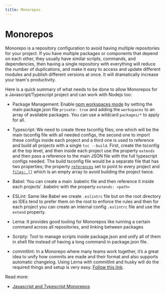 ```yaml
---
title: Monorepos
---
```


# Monorepos

Monorepo is a repository configuration to avoid having multiple repositories for your project. If you have multiple
packages or components that depend on each other, they usually have similar scripts, commands, and dependencies, then
having a single repository with everything will reduce the number of duplications, and make it easy to access and update
different modules and publish different versions at once. It will dramatically increase your team's productivity.

Here is a quick summary of what needs to be done to allow Monorepos for a Javascript/Typescript project and can work
with Nodejs too:

- Package Management: Enable [npm workspaces mode](https://docs.npmjs.com/cli/v7/using-npm/workspaces) by setting the
  main package.json file `private: true` and adding the `workspaces` to an array of available packages. You can use a
  wildcard `packages/*` to apply for all.

- Typescript: We need to create three tsconfig files; one which will be the main tsconfig file with all needed configs,
  the second one to import these configs inside each project and a third one is used to reference and build all projects
  with a single `tsc --build`. First, create the tsconfig at the top level, and then inside each project use the
  property `extends` and then pass a reference to the main JSON file with the full typescript configs needed. The build
  tsconfig file would be a separate file that has two properties; the property
  [`references`](https://www.typescriptlang.org/docs/handbook/project-references.html) set to point to every project and
  [`files: []`](https://www.typescriptlang.org/tsconfig#files) which is an empty array to avoid building the project
  twice.

- Babel: You can create a main .babelrc file and then reference it inside each projects’ .babelrc with the property
  `extends: <path>`

- ESLint: Same like Babel we create `.eslintrc` file but on the root directory as IDEs tend to prefer them on the root
  to enforce the rules and then for each project you can create an internal config `.eslintrc` file and use the `extend`
  property.

- Lerna: It provides good tooling for Monorepos like running a certain command across all repositories, and linking
  between packages

- Scripty: Tool to manage scripts inside package.json and unify all of them in shell file instead of having a long
  command in package.json file.

- commitlint: In a Monorepo where many teams work together, it’s a great idea to unify how commits are made and their
  format and also supports automatic changelog. Using Lerna with commitlint and husky will do the required things and
  setup is very easy. [Follow this link](https://github.com/conventional-changelog/commitlint).

Read more:

- [Javascript and Typescript Monorepos](https://frontendmasters.com/courses/monorepos/)
